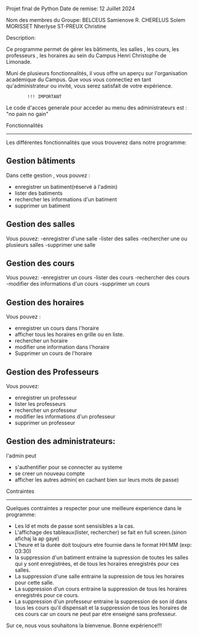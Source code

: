 Projet final de Python 
Date de remise: 12 Juillet 2024

Nom des membres du Groupe:
BELCEUS Samienove R.
CHERELUS Solem
MORISSET Nherlyse
ST-PREUX Christine


Description:


Ce programme  permet de gérer les bâtiments, les salles , les cours, les professeurs , 
les horaires au sein du Campus Henri Christophe de Limonade.

Muni de plusieurs fonctionnalités, il vous offre un aperçu sur l'organisation académique  du Campus.
Que vous vous connectiez en tant qu'administrateur ou invité, vous serez satisfait de votre expérience.

            !!! IMPORTANT
Le code d'acces generale pour acceder au menu des administrateurs est : "no pain no gain"


Fonctionnalités
****************

Les différentes fonctionnalités que vous trouverez dans notre programme:

Gestion bâtiments
------------------
Dans cette gestion , vous pouvez :
- enregistrer un batiment(réservé à l'admin)
- lister  des batiments
- rechercher  les informations d'un batiment
- supprimer un batiment


Gestion  des salles
--------------------
Vous pouvez:
-enregistrer d'une salle
-lister des salles
-rechercher une ou plusieurs salles 
-supprimer une salle

Gestion des cours
------------------
Vous pouvez:
-enregistrer un cours
-lister des cours
-rechercher des cours
-modifier des informations d'un cours 
-supprimer un cours

Gestion des horaires
---------------------
Vous pouvez :
- enregistrer un cours dans l'horaire
- afficher tous les horaires en grille ou en liste.
- rechercher un  horaire
- modifier une information dans l'horaire
- Supprimer un cours de l'horaire

Gestion des Professeurs
------------------------
 Vous pouvez:
 - enregistrer un professeur
 - lister les professeurs
 - rechercher un professeur
 - modifier les informations d'un professeur
 - supprimer un professeur

Gestion des administrateurs:
----------------------------
l'admin peut 
- s'authentifier pour se connecter au systeme
- se creer un nouveau compte
- afficher les autres admin( en cachant bien sur leurs mots de passe)

Contraintes
***********
Quelques contraintes a respecter pour une meilleure experience dans le programme:
- Les Id et mots de passe sont sensisibles a la cas. 
- L'affichage des tableaux(lister, rechercher) se fait en full screen.(sinon afichaj la ap gaye)
- L'heure et la durée doit toujours etre fournie dans le format HH:MM (exp: 03:30)
- la suppression d'un batiment entraine la supression de toutes les salles qui y sont enregistrées, et de tous les horaires enregistrés pour ces salles.
- La suppression d'une salle entraine la supression de tous les horaires pour cette salle.
- La suppression d'un cours entraine la suppression de tous les horaires enregistrés pour ce cours.
- La suppression d'un professeur entraine la suppression de son id dans tous les cours qu'il dispensait et la suppression de tous les horaires de ces cours car un cours ne peut par etre enseigné sans professeur.

Sur ce, nous vous souhaitons la bienvenue.
Bonne expérience!!!